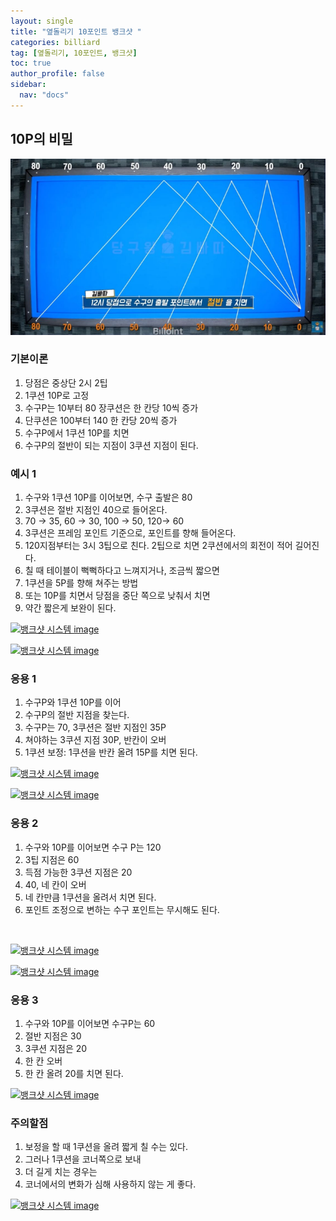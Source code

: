 ```yaml
---
layout: single
title: "옆돌리기 10포인트 뱅크샷 "
categories: billiard
tag: [옆돌리기, 10포인트, 뱅크샷] 
toc: true
author_profile: false
sidebar:
  nav: "docs"
---
```


## 10P의 비밀
[![옆돌리기 하프시스템 뱅크샷](/images/하프시스템.png)](/images/하프시스템.png)
### 기본이론

1. 당점은 중상단 2시 2팁
2. 1쿠션 10P로 고정
3. 수구P는 10부터 80 장쿠션은 한 칸당 10씩 증가
4. 단쿠션은 100부터 140 한 칸당 20씩 증가
5. 수구P에서 1쿠션 10P를 치면
6. 수구P의 절반이 되는 지점이 3쿠션 지점이 된다.

### 예시 1

1. 수구와 1쿠션 10P를 이어보면, 수구 출발은 80
2. 3쿠션은 절반 지점인 40으로 들어온다.
3. 70 → 35, 60 → 30, 100 → 50, 120→ 60
3. 3쿠션은 프레임 포인트 기준으로, 포인트를 향해 들어온다.
4. 120지점부터는 3시 3팁으로 친다. 2팁으로 치면 2쿠션에서의 회전이 적어 길어진다.
5. 칠 때 테이블이 뻑뻑하다고 느껴지거나, 조금씩 짧으면
6. 1쿠션을 5P를 향해 쳐주는 방법
7. 또는 10P를 치면서 당점을 중단 쪽으로 낮춰서 치면
8. 약간 짧은게 보완이 된다.

[![뱅크샷 시스템 image](https://slid-users-assets-v1-seoul.s3.ap-northeast-2.amazonaws.com/public/capture_images/decafb26fbb64d6b86bc7dc1f25c576f/bbea1733-2125-4b63-a6d8-f741e048cc64.png)](https://slid.cc/vdocs/decafb26fbb64d6b86bc7dc1f25c576f?v=2137a7c504a24aea843a015fe7b1fc2e&start=306.675617917984)

[![뱅크샷 시스템 image](https://slid-users-assets-v1-seoul.s3.ap-northeast-2.amazonaws.com/public/capture_images/decafb26fbb64d6b86bc7dc1f25c576f/844305d4-a465-4234-a655-fcf78d1c0697.png)](https://slid.cc/vdocs/decafb26fbb64d6b86bc7dc1f25c576f?v=2137a7c504a24aea843a015fe7b1fc2e&start=413.8512341106262)

### 응용 1

1. 수구P와 1쿠션 10P를 이어
2. 수구P의 절반 지점을 찾는다.
3. 수구P는 70, 3쿠션은 절반 지점인 35P
4. 쳐야하는 3쿠션 지점 30P, 반칸이 오버
5. 1쿠션 보정: 1쿠션을 반칸 올려 15P를 치면 된다.

[![뱅크샷 시스템 image](https://slid-users-assets-v1-seoul.s3.ap-northeast-2.amazonaws.com/public/capture_images/decafb26fbb64d6b86bc7dc1f25c576f/98400bbf-b272-4d48-8840-e333f7b7bf98.png)](https://slid.cc/vdocs/decafb26fbb64d6b86bc7dc1f25c576f?v=2137a7c504a24aea843a015fe7b1fc2e&start=452.8623330171661)

[![뱅크샷 시스템 image](https://slid-users-assets-v1-seoul.s3.ap-northeast-2.amazonaws.com/public/capture_images/decafb26fbb64d6b86bc7dc1f25c576f/a3a6bdbc-cd27-43f9-bad7-77ae5925f179.png)](https://slid.cc/vdocs/decafb26fbb64d6b86bc7dc1f25c576f?v=2137a7c504a24aea843a015fe7b1fc2e&start=463.49442392370605)

### 응용 2

1. 수구와 10P를 이어보면 수구 P는 120
2. 3팁 지점은 60
3. 득점 가능한 3쿠션 지점은 20
4. 40, 네 칸이 오버
5. 네 칸만큼 1쿠션을 올려서 치면 된다.
6. 포인트 조정으로 변하는 수구 포인트는 무시해도 된다.


‏‏‎ ‎

[![뱅크샷 시스템 image](https://slid-users-assets-v1-seoul.s3.ap-northeast-2.amazonaws.com/public/capture_images/decafb26fbb64d6b86bc7dc1f25c576f/8d8cc470-2af9-48d5-8f23-d795ed19c10b.png)](https://slid.cc/vdocs/decafb26fbb64d6b86bc7dc1f25c576f?v=2137a7c504a24aea843a015fe7b1fc2e&start=490.37418801716615)

[![뱅크샷 시스템 image](https://slid-users-assets-v1-seoul.s3.ap-northeast-2.amazonaws.com/public/capture_images/decafb26fbb64d6b86bc7dc1f25c576f/3ca45411-a245-48fe-b773-38de73b68098.png)](https://slid.cc/vdocs/decafb26fbb64d6b86bc7dc1f25c576f?v=2137a7c504a24aea843a015fe7b1fc2e&start=501.98286487411497)

### 응용 3

1. 수구와 10P를 이어보면 수구P는 60
2. 절반 지점은 30
3. 3쿠션 지점은 20
4. 한 칸 오버
5. 한 칸 올려 20를 치면 된다.

[![뱅크샷 시스템 image](https://slid-users-assets-v1-seoul.s3.ap-northeast-2.amazonaws.com/public/capture_images/decafb26fbb64d6b86bc7dc1f25c576f/d87c77cf-59a2-440f-910e-5c607a9fec7e.png)](https://slid.cc/vdocs/decafb26fbb64d6b86bc7dc1f25c576f?v=2137a7c504a24aea843a015fe7b1fc2e&start=547.2594152040863)

### 주의할점

1. 보정을 할 때 1쿠션을 올려 짧게 칠 수는 있다.
2. 그러나 1쿠션을 코너쪽으로 보내
3. 더 길게 치는 경우는
4. 코너에서의 변화가 심해 사용하지 않는 게 좋다.

[![뱅크샷 시스템 image](https://slid-users-assets-v1-seoul.s3.ap-northeast-2.amazonaws.com/public/capture_images/decafb26fbb64d6b86bc7dc1f25c576f/7a2cf780-9918-41c6-b0a3-fc5c454e5530.png)](https://slid.cc/vdocs/decafb26fbb64d6b86bc7dc1f25c576f?v=2137a7c504a24aea843a015fe7b1fc2e&start=569.2867130324249)
